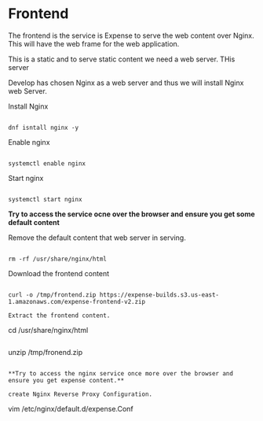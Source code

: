 # Frontend

The frontend is the service is Expense to serve the web content over Nginx. This will have the web frame for the web application.

This is a static and to serve static content we need a web server. THis server

Develop has chosen Nginx as a web server and thus we will install Nginx web Server.

Install Nginx
```

dnf isntall nginx -y
```
Enable nginx
```

systemctl enable nginx
```

Start nginx
```

systemctl start nginx
```

**Try to access the service ocne over the browser and ensure you get some default content**


Remove the default content that web server in serving.
```

rm -rf /usr/share/nginx/html
```

Download the frontend content
```

curl -o /tmp/frontend.zip https://expense-builds.s3.us-east-1.amazonaws.com/expense-frontend-v2.zip

Extract the frontend content.
```
cd /usr/share/nginx/html
```
```

unzip /tmp/fronend.zip
```

**Try to access the nginx service once more over the browser and ensure you get expense content.**

create Nginx Reverse Proxy Configuration.
```

vim /etc/nginx/default.d/expense.Conf
```

